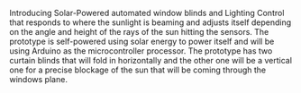 Introducing Solar-Powered automated window blinds and Lighting Control that 
responds to where the sunlight is beaming and adjusts itself depending on the angle 
and height of the rays of the sun hitting the sensors. The prototype is self-powered using 
solar energy to power itself and will be using Arduino as the microcontroller processor. 
The prototype has two curtain blinds that will fold in horizontally and the other one will 
be a vertical one for a precise blockage of the sun that will be coming through the 
windows plane.
